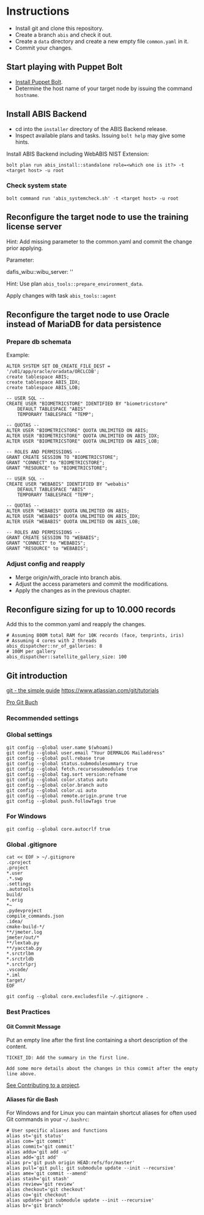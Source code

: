 # Instructions

- Install git and clone this repository.
- Create a branch `abis` and check it out.
- Create a `data` directory and create a new empty file `common.yaml` in it.
- Commit your changes.

## Start playing with Puppet Bolt

- [Install Puppet Bolt](https://puppet.com/docs/bolt/latest/bolt_installing.html#install-bolt-on-rhel).
- Determine the host name of your target node by issuing the command `hostname`.

## Install ABIS Backend

- cd into the `installer` directory of the ABIS Backend release.
- Inspect available plans and tasks. Issuing `bolt help` may give some hints.

Install ABIS Backend including WebABIS NIST Extension:

```
bolt plan run abis_install::standalone role=<which one is it?> -t <target host> -u root
```

### Check system state

```
bolt command run 'abis_systemcheck.sh' -t <target host> -u root
```

## Reconfigure the target node to use the training license server

Hint: Add missing parameter to the common.yaml and commit the change prior applying.

Parameter:

dafis_wibu::wibu_server: '<host serving licenses>'

Hint: Use plan `abis_tools::prepare_environment_data`.

Apply changes with task `abis_tools::agent`

## Reconfigure the target node to use Oracle instead of MariaDB for data persistence

### Prepare db schemata

Example:

```
ALTER SYSTEM SET DB_CREATE_FILE_DEST = '/u01/app/oracle/oradata/ORCLCDB';
create tablespace ABIS;
create tablespace ABIS_IDX;
create tablespace ABIS_LOB;

-- USER SQL --
CREATE USER "BIOMETRICSTORE" IDENTIFIED BY "biometricstore"
    DEFAULT TABLESPACE "ABIS"
    TEMPORARY TABLESPACE "TEMP";

-- QUOTAS --
ALTER USER "BIOMETRICSTORE" QUOTA UNLIMITED ON ABIS;
ALTER USER "BIOMETRICSTORE" QUOTA UNLIMITED ON ABIS_IDX;
ALTER USER "BIOMETRICSTORE" QUOTA UNLIMITED ON ABIS_LOB;

-- ROLES AND PERMISSIONS --
GRANT CREATE SESSION TO "BIOMETRICSTORE";
GRANT "CONNECT" to "BIOMETRICSTORE";
GRANT "RESOURCE" to "BIOMETRICSTORE";

-- USER SQL --
CREATE USER "WEBABIS" IDENTIFIED BY "webabis"
    DEFAULT TABLESPACE "ABIS"
    TEMPORARY TABLESPACE "TEMP";

-- QUOTAS --
ALTER USER "WEBABIS" QUOTA UNLIMITED ON ABIS;
ALTER USER "WEBABIS" QUOTA UNLIMITED ON ABIS_IDX;
ALTER USER "WEBABIS" QUOTA UNLIMITED ON ABIS_LOB;

-- ROLES AND PERMISSIONS --
GRANT CREATE SESSION TO "WEBABIS";
GRANT "CONNECT" to "WEBABIS";
GRANT "RESOURCE" to "WEBABIS";
```

### Adjust config and reapply

- Merge origin/with_oracle into branch abis.
- Adjust the access parameters and commit the modifications.
- Apply the changes as in the previous chapter.

## Reconfigure sizing for up to 10.000 records

Add this to the common.yaml and reapply the changes.

```
# Assuming 800M total RAM for 10K records (face, tenprints, iris)
# Assuming 4 cores with 2 threads
abis_dispatcher::nr_of_galleries: 8
# 100M per gallery
abis_dispatcher::satellite_gallery_size: 100
```

## Git introduction

[git - the simple guide](https://rogerdudler.github.io/git-guide/)
https://www.atlassian.com/git/tutorials

[Pro Git Buch](https://git-scm.com/book/en/v2)

### Recommended settings

### Global settings

```
git config --global user.name $(whoami)
git config --global user.email "Your DERMALOG Mailaddress"
git config --global pull.rebase true
git config --global status.submodulesummary true
git config --global fetch.recursesubmodules true
git config --global tag.sort version:refname
git config --global color.status auto
git config --global color.branch auto
git config --global color.ui auto
git config --global remote.origin.prune true
git config --global push.followTags true
```

### For Windows

```
git config --global core.autocrlf true
```

### Global .gitignore

```
cat << EOF > ~/.gitignore
.cproject
.project
*.user
.*.swp
.settings
.autotools
build/
*.orig
*~
.pydevproject
compile_commands.json
.idea/
cmake-build-*/
**/jmeter.log
jmeter/out/*
**/lextab.py
**/yacctab.py
*.srctrlbm
*.srctrldb
*.srctrlprj
.vscode/
*.iml
target/
EOF
```

```
git config --global core.excludesfile ~/.gitignore .
```

### Best Practices

#### Git Commit Message

Put an empty line after the first line containing a short description of the content.

```
TICKET_ID: Add the summary in the first line.

Add some more details about the changes in this commit after the empty line above.
```

[See Contributing to a project](https://git-scm.com/book/en/v2/Distributed-Git-Contributing-to-a-Project).

#### Aliases für die Bash

For Windows and for Linux you can maintain shortcut aliases for often used Git commands in your `~/.bashrc`:

```
# User specific aliases and functions
alias st='git status'
alias com='git commit'
alias commit='git commit'
alias addu='git add -u'
alias add='git add'
alias pr='git push origin HEAD:refs/for/master'
alias pull='git pull; git submodule update --init --recursive'
alias ame='git commit --amend'
alias stash='git stash'
alias review='git review'
alias checkout='git checkout'
alias co='git checkout'
alias update='git submodule update --init --recursive'
alias br='git branch'
```
